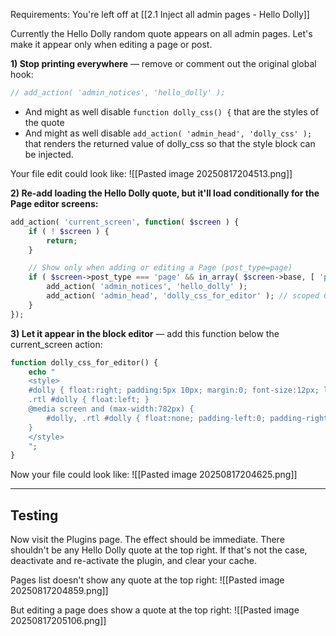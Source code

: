 
Requirements: You're left off at [[2.1 Inject all admin pages - Hello Dolly]]

Currently the Hello Dolly random quote appears on all admin pages. Let's make it appear only when editing a page or post.

**1) Stop printing everywhere** — remove or comment out the original global hook:

```php
// add_action( 'admin_notices', 'hello_dolly' );
```

- And might as well disable `function dolly_css() {` that are the styles of the quote
- And might as well disable `add_action( 'admin_head', 'dolly_css' );` that renders the returned value of dolly_css so that the style block can be injected.



Your file edit could look like:
![[Pasted image 20250817204513.png]]


**2) Re-add loading the Hello Dolly quote, but it'll load conditionally for the Page editor screens:**

```php
add_action( 'current_screen', function( $screen ) {
	if ( ! $screen ) {
		return;
	}

	// Show only when adding or editing a Page (post_type=page)
	if ( $screen->post_type === 'page' && in_array( $screen->base, [ 'post', 'post-new' ], true ) ) {
		add_action( 'admin_notices', 'hello_dolly' );
		add_action( 'admin_head', 'dolly_css_for_editor' ); // scoped CSS (below)
	}
});
```

**3) Let it appear in the block editor** — add this function below the current_screen action:

```php
function dolly_css_for_editor() {
	echo "
	<style>
	#dolly { float:right; padding:5px 10px; margin:0; font-size:12px; line-height:1.6666; }
	.rtl #dolly { float:left; }
	@media screen and (max-width:782px) {
		#dolly, .rtl #dolly { float:none; padding-left:0; padding-right:0; }
	}
	</style>
	";
}
```


Now your file could look like:
![[Pasted image 20250817204625.png]]

---

## Testing

Now visit the Plugins page. The effect should be immediate. There shouldn't be any Hello Dolly quote at the top right. If that's not the case, deactivate and re-activate the plugin, and clear your cache.

Pages list doesn't show any quote at the top right:
![[Pasted image 20250817204859.png]]

But editing a page does show a quote at the top right:
![[Pasted image 20250817205106.png]]

